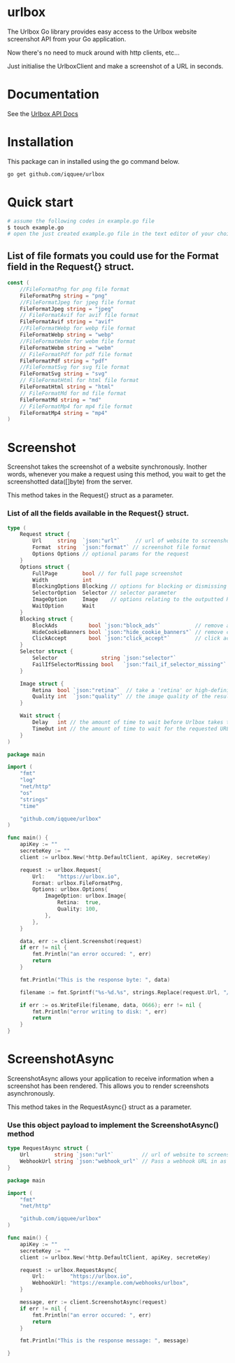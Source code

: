 # urlbox
The Urlbox Go library provides easy access to the Urlbox website screenshot API from your Go application.

Now there's no need to muck around with http clients, etc...

Just initialise the UrlboxClient and make a screenshot of a URL in seconds.

# Documentation
See the [Urlbox API Docs](https://www.urlbox.io/docs/overview)

# Installation
This package can in installed using the go command below.
```sh
go get github.com/iqquee/urlbox
```
# Quick start
```sh
# assume the following codes in example.go file
$ touch example.go
# open the just created example.go file in the text editor of your choice
```
## List of file formats you could use for the Format field in the Request{} struct. 
```go
const (
	//FileFormatPng for png file format
	FileFormatPng string = "png"
	//FileFormatJpeg for jpeg file format
	FileFormatJpeg string = "jpeg"
	// FileFormatAvif for avif file format
	FileFormatAvif string = "avif"
	//FileFormatWebp for webp file format
	FileFormatWebp string = "webp"
	//FileFormatWebm for webm file format
	FileFormatWebm string = "webm"
	// FileFormatPdf for pdf file format
	FileFormatPdf string = "pdf"
	//FileFormatSvg for svg file format
	FileFormatSvg string = "svg"
	// FileFormatHtml for html file format
	FileFormatHtml string = "html"
	// FileFormatMd for md file format
	FileFormatMd string = "md"
	// FileFormatMp4 for mp4 file format
	FileFormatMp4 string = "mp4"
)
```

# Screenshot
Screenshot takes the screenshot of a website synchronously. 
Inother words, whenever you make a request using this method, you wait to get the screenshotted data([]byte) from the server.

This method takes in the Request{} struct as a parameter.
### List of all the fields available in the Request{} struct.
```go
type (
    Request struct {
		Url     string  `json:"url"`     // url of website to screenshot
		Format  string  `json:"format"` // screenshot file format
		Options Options // optional params for the request
	}
	Options struct {
		FullPage        bool // for full page screenshot
		Width           int
		BlockingOptions Blocking // options for blocking or dismissing certain page elements, such as cookie banners
		SelectorOption  Selector // selector parameter
		ImageOption     Image    // options relating to the outputted PNG, WebP or JPEG file
		WaitOption      Wait
	}
	Blocking struct {
		BlockAds          bool `json:"block_ads"`           // remove ads from page
		HideCookieBanners bool `json:"hide_cookie_banners"` // remove cookie banners if any
		ClickAccept       bool `json:"click_accept"`        // click accept buttons to dismiss pop-upsSelector
	}
	Selector struct {
		Selector              string `json:"selector"`                 // for css selectors e.g #playground for id of playground
		FailIfSelectorMissing bool   `json:"fail_if_selector_missing"` // fail the request when the selector is not found
	}

	Image struct {
		Retina  bool `json:"retina"`  // take a 'retina' or high-definition screenshot, equivalent to setting a device pixel ratio of 2.0 or @2x. Please note that retina screenshots will be double the normal dimensions and will normally take slightly longer to process due to the much bigger image size.
		Quality int  `json:"quality"` // the image quality of the resulting screenshot (JPEG/WebP only)
	}

	Wait struct {
		Delay   int // the amount of time to wait before Urlbox takes the screenshot or PDF, in milliseconds.
		TimeOut int // the amount of time to wait for the requested URL to respond, in milliseconds.
	}
)
```

```go
package main

import (
	"fmt"
	"log"
	"net/http"
	"os"
	"strings"
	"time"

	"github.com/iqquee/urlbox"
)

func main() {
	apiKey := ""
	secreteKey := ""
	client := urlbox.New(*http.DefaultClient, apiKey, secreteKey)

	request := urlbox.Request{
		Url:    "https://urlbox.io",
		Format: urlbox.FileFormatPng,
		Options: urlbox.Options{
			ImageOption: urlbox.Image{
				Retina:  true,
				Quality: 100,
			},
		},
	}

	data, err := client.Screenshot(request)
	if err != nil {
		fmt.Println("an error occured: ", err)
		return
	}

	fmt.Println("This is the response byte: ", data)

	filename := fmt.Sprintf("%s-%d.%s", strings.Replace(request.Url, "/", "-", -1), time.Now().UTC().Unix(), request.Format)

	if err := os.WriteFile(filename, data, 0666); err != nil {
		fmt.Println("error writing to disk: ", err)
		return
	}
}
```

# ScreenshotAsync
ScreenshotAsync allows your application to receive information when a screenshot has been rendered.
This allows you to render screenshots asynchronously.

This method takes in the RequestAsync{} struct as a parameter.
### Use this object payload to implement the ScreenshotAsync() method
```go
type RequestAsync struct {
    Url        string `json:"url"`         // url of website to screenshot
    WebhookUrl string `json:"webhook_url"` // Pass a webhook URL in as the webhook_url option and Urlbox will send a POST request back to that URL with data about the screenshot in JSON format once it has completed rendering
}
```

```go
package main

import (
	"fmt"
	"net/http"

	"github.com/iqquee/urlbox"
)

func main() {
	apiKey := ""
	secreteKey := ""
	client := urlbox.New(*http.DefaultClient, apiKey, secreteKey)

	request := urlbox.RequestAsync{
		Url:        "https://urlbox.io",
		WebhookUrl: "https://example.com/webhooks/urlbox",
	}

	message, err := client.ScreenshotAsync(request)
	if err != nil {
		fmt.Println("an error occured: ", err)
		return
	}

	fmt.Println("This is the response message: ", message)

}
```
